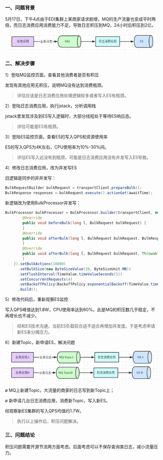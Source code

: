 ### 一、问题背景

5月17日，下午4点由于EDI集群上某商家请求剧增，MQ的生产流量也变成平时两倍，而日志消费应用消费能力不足，导致日志积压到MQ，24小时后积压到2亿。

![image-20210519163138634](pic/image-20210519163138634.png)

### 二、解决步骤

1）登陆MQ监控页面，查看其他消费者是否有积压

发现有其他应用无积压，说明MQ没有达到消费瓶颈。

> 评估应该是日志消费应用处理逻辑较多或者写入ES有瓶颈。

2）登陆日志消费应用，执行jstack，分析调用栈

jstack里发现涉及到ES写入逻辑时，大部分线程处于等待ES响应态。

> 评估可能是ES有瓶颈。

3）登陆ES监控页面，查看ES的写入QPS和资源使用率

ES的写入QPS为4K左右，CPU使用率为10%-30%间。

> 评估ES写入远没有到瓶颈，可能是日志消费应用没有并发写入ES导致。

4）修改日志消费应用，改为并发写ES

旧逻辑是同步的非并发写：

```java
BulkRequestBuilder bulkRequest = transportClient.prepareBulk();
BulkResponse responses = bulkRequest.execute().actionGet(awaitTime);
```

新逻辑改为使用BulkProcessor并发写：

```java
BulkProcessor bulkProcessor = BulkProcessor.builder(transportClient, new BulkProcessor.Listener() {
        @Override
        public void beforeBulk(long l, BulkRequest bulkRequest) {
        }
        @Override
        public void afterBulk(long l, BulkRequest bulkRequest, BulkResponse 
        }
        @Override
        public void afterBulk(long l, BulkRequest bulkRequest, Throwable throwable) {
        }
    }).setBulkActions(10000)
      .setBulkSize(new ByteSizeValue(20, ByteSizeUnit.MB))
      .setFlushInterval(TimeValue.timeValueSeconds(5))
      .setConcurrentRequests(4)
      .setBackoffPolicy(BackoffPolicy.exponentialBackoff(TimeValue.timeValueMillis(100), 1))
      .build();
```

5）修改代码后，重新观察ES监控

写入QPS峰值达到1.8W，CPU使用率达到60%。此是MQ的积压数几乎稳定，不再增长也不减少。

> 经和ES技术沟通，当前ES负载较合适不适合再增加并发度。于是考虑申请新ES来分摊压力。

6）新建Topic，新申请ES，解决问题

![image-20210520161927955](pic/image-20210520161927955.png)

ø MQ上新建Topic，大流量的商家的日志写到新Topic上；

ø 新申请几台日志消费应用，消费新Topic，写入新ES。

经观察新ES集群的写入QPS均值约1.7W。

> 执行以上操作后，积压问题解决。

### 三、问题结论

积压问题需要开源节流两方面考虑。后面考虑可以不保存查询类日志，减小流量压力。

